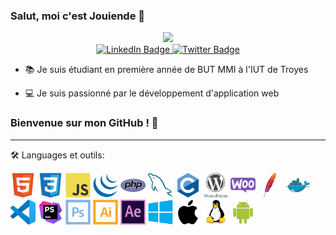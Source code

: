 ### Salut, moi c'est Jouiende 👋

<div id="header" align="center">
  <img src="https://media4.giphy.com/media/qgQUggAC3Pfv687qPC/giphy.gif" width="200"/>
</div>

<div id="badges" align="center">
  <a href="https://www.linkedin.com/in/julien-marandat/">
    <img src="https://img.shields.io/badge/LinkedIn-blue?style=for-the-badge&logo=linkedin&logoColor=white" alt="LinkedIn Badge"/>
  </a>
  <a href="https://twitter.com/jouiende">
    <img src="https://img.shields.io/badge/Twitter-blue?style=for-the-badge&logo=twitter&logoColor=white" alt="Twitter Badge"/>
  </a>
</div>

 - 📚 Je suis étudiant en première année de BUT MMI à l'IUT de Troyes
 
 - 💻 Je suis passionné par le développement d'application web

### Bienvenue sur mon GitHub ! 🤖

---

🛠️ Languages et outils:
<div width="50px">
  <img src="https://github.com/devicons/devicon/blob/master/icons/html5/html5-original.svg" width="40" height="40">
  <img src="https://github.com/devicons/devicon/blob/master/icons/css3/css3-original.svg" width="40" height="40">
  <img src="https://github.com/devicons/devicon/blob/master/icons/javascript/javascript-original.svg" width="40" height="40">
  <img src="https://github.com/devicons/devicon/blob/master/icons/jquery/jquery-original.svg" width="40" height="40">
  <img src="https://github.com/devicons/devicon/blob/master/icons/php/php-original.svg" width="40" height="40">
  <img src="https://github.com/devicons/devicon/blob/master/icons/mysql/mysql-original.svg" width="40" height="40">
  <img src="https://github.com/devicons/devicon/blob/master/icons/c/c-original.svg" width="40" height="40">
  <img src="https://github.com/devicons/devicon/blob/master/icons/wordpress/wordpress-original.svg" width="40" height="40">
  <img src="https://github.com/devicons/devicon/blob/master/icons/woocommerce/woocommerce-original.svg" width="40" height="40">
  <img src="https://github.com/devicons/devicon/blob/master/icons/apache/apache-original.svg" width="40" height="40">
  <img src="https://github.com/devicons/devicon/blob/master/icons/docker/docker-original.svg" width="40" height="40">
  <img src="https://github.com/devicons/devicon/blob/master/icons/vscode/vscode-original.svg" width="40" height="40">
  <img src="https://github.com/devicons/devicon/blob/master/icons/phpstorm/phpstorm-original.svg" width="40" height="40">
  <img src="https://github.com/devicons/devicon/blob/master/icons/photoshop/photoshop-line.svg" width="40" height="40">
  <img src="https://github.com/devicons/devicon/blob/master/icons/illustrator/illustrator-line.svg" width="40" height="40">
  <img src="https://github.com/devicons/devicon/blob/master/icons/aftereffects/aftereffects-original.svg" width="40" height="40">
  <img src="https://github.com/devicons/devicon/blob/master/icons/windows8/windows8-original.svg" width="40" height="40">
  <img src="https://github.com/devicons/devicon/blob/master/icons/apple/apple-original.svg" width="40" height="40">
  <img src="https://github.com/devicons/devicon/blob/master/icons/linux/linux-original.svg" width="40" height="40">
  <img src="https://github.com/devicons/devicon/blob/master/icons/android/android-original.svg" width="40" height="40">
</div>
